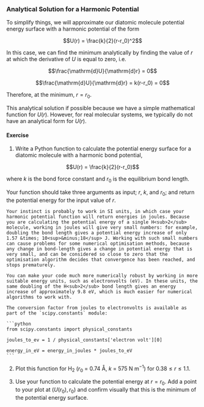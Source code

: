 ### Analytical Solution for a Harmonic Potential

To simplify things, we will approximate our diatomic molecule potential energy surface with a harmonic potential of the form

$$U(r) = \frac{k}{2}(r-r_0)^2$$

In this case, we can find the minimum analytically by finding the value of $r$ at which the derivative of $U$ is equal to zero, i.e.

$$\frac{\mathrm{d}U}{\mathrm{d}r} = 0$$

$$\frac{\mathrm{d}U}{\mathrm{d}r} = k(r-r_0) = 0$$

Therefore, at the minimum, $r = r_0$.

This analytical solution if possible because we have a simple mathematical function for $U(r)$. However, for real molecular systems, we typically do not have an analytical form for $U(r)$.

#### Exercise

1. Write a Python function to calculate the potential energy surface for a diatomic molecule with a harmonic bond potential,

$$U(r) = \frac{k}{2}(r-r_0)$$

where $k$ is the bond force constant and $r_0$ is the equilibrium bond length.

Your function should take three arguments as input; $r$, $k$, and $r_0$; and return the potential energy for the input value of $r$.

````{note}
Your instinct is probably to work in SI units, in which case your harmonic potential function will return energies in joules. Because you are calculating the potential energy of a single H<sub>2</sub> molecule, working in joules will give very small numbers: for example, doubling the bond length gives a potential energy increase of only 1.57 &times; 10<sup>&minus;18</sup> J. Working with such small numbers can cause problems for some numerical optimisation methods, because any change in bond-length gives a change in potential energy that is very small, and can be considered so close to zero that the optimisation algorithm decides that convergence has been reached, and stops prematurely.

You can make your code much more numerically robust by working in more suitable energy units, such as electronvolts (eV). In these units, the same doubling of the H<sub>2</sub> bond length gives an energy increase of approximately 9.8 eV, which is much easier for numerical algorithms to work with.

The conversion factor from joules to electronvolts is available as part of the `scipy.constants` module:

```python
from scipy.constants import physical_constants

joules_to_ev = 1 / physical_constants['electron volt'][0]

energy_in_eV = energy_in_joules * joules_to_eV
```
````

2. Plot this function for H<sub>2</sub> ($r_0$ = 0.74 &#8491;, $k$ = 575 N m<sup>&minus;1</sup>) for $0.38\leq r \leq 1.1$.

3. Use your function to calculate the potential energy at $r=r_0$. Add a point to your plot at $(U(r_0), r_0)$ and confirm visually that this is the minimum of the potential energy surface.
